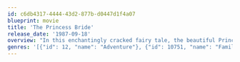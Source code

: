 ```yaml
---
id: c6db4317-4444-43d2-877b-d0447d1f4a07
blueprint: movie
title: 'The Princess Bride'
release_date: '1987-09-18'
overview: "In this enchantingly cracked fairy tale, the beautiful Princess Buttercup and the dashing Westley must overcome staggering odds to find happiness amid six-fingered swordsmen, murderous princes, Sicilians and rodents of unusual size. But even death can't stop these true lovebirds from triumphing."
genres: '[{"id": 12, "name": "Adventure"}, {"id": 10751, "name": "Family"}, {"id": 14, "name": "Fantasy"}, {"id": 35, "name": "Comedy"}, {"id": 10749, "name": "Romance"}]'
---
```


